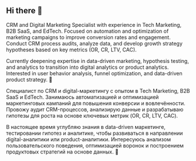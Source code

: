 ## Hi there 👋

CRM and Digital Marketing Specialist with experience in Tech Marketing, B2B SaaS, and EdTech. Focused on automation and optimization of marketing campaigns to improve conversion rates and engagement. Conduct CRM process audits, analyze data, and develop growth strategy hypotheses based on key metrics (OR, CR, LTV, CAC).

Currently deepening expertise in data-driven marketing, hypothesis testing, and analytics to transition into digital analytics or product analytics. Interested in user behavior analysis, funnel optimization, and data-driven product strategy. 🚀

Специалист по CRM и digital-маркетингу с опытом в Tech Marketing, B2B SaaS и EdTech. Занимаюсь автоматизацией и оптимизацией маркетинговых кампаний для повышения конверсии и вовлечённости. Провожу аудит CRM-процессов, анализирую данные и разрабатываю гипотезы для роста на основе ключевых метрик (OR, CR, LTV, CAC).

В настоящее время углубляю знания в data-driven маркетинге, тестировании гипотез и аналитике, чтобы развиваться в направлении digital-аналитики или product-аналитики. Интересуюсь анализом пользовательского поведения, оптимизацией воронок и построением продуктовых стратегий на основе данных. 🚀
